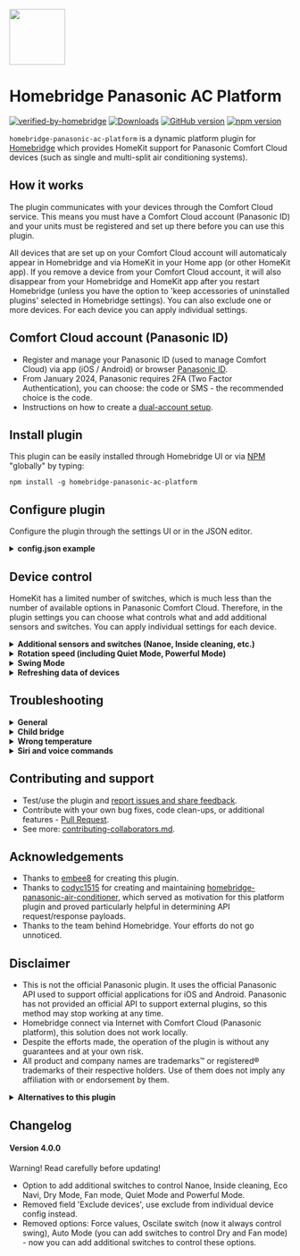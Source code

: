 <img src="https://raw.githubusercontent.com/homebridge/verified/latest/icons/homebridge-panasonic-ac-platform.png" width="100px"></img>

# Homebridge Panasonic AC Platform

[![verified-by-homebridge](https://badgen.net/badge/homebridge/verified/purple)](https://github.com/homebridge/homebridge/wiki/Verified-Plugins)
[![Downloads](https://img.shields.io/npm/dt/homebridge-panasonic-ac-platform)](https://www.npmjs.com/package/homebridge-panasonic-ac-platform)
[![GitHub version](https://img.shields.io/github/package-json/v/homebridge-panasonic-ac-platform/homebridge-panasonic-ac-platform?label=GitHub)](https://github.com/homebridge-panasonic-ac-platform/homebridge-panasonic-ac-platform/releases)
[![npm version](https://img.shields.io/npm/v/homebridge-panasonic-ac-platform?color=%23cb3837&label=npm)](https://www.npmjs.com/package/homebridge-panasonic-ac-platform)

`homebridge-panasonic-ac-platform` is a dynamic platform plugin for [Homebridge](https://homebridge.io) which provides HomeKit support for Panasonic Comfort Cloud devices (such as single and multi-split air conditioning systems).

## How it works
The plugin communicates with your devices through the Comfort Cloud service. This means you must have a Comfort Cloud account (Panasonic ID) and your units must be registered and set up there before you can use this plugin.

All devices that are set up on your Comfort Cloud account will automaticaly appear in Homebridge and via HomeKit in your Home app (or other HomeKit app). If you remove a device from your Comfort Cloud account, it will also disappear from your Homebridge and HomeKit app after you restart Homebridge (unless you have the option to 'keep accessories of uninstalled plugins' selected in Homebridge settings). You can also exclude one or more devices. For each device you can apply individual settings. 

## Comfort Cloud account (Panasonic ID)

- Register and manage your Panasonic ID (used to manage Comfort Cloud) via app (iOS / Android) or browser [Panasonic ID](https://csapl.pcpf.panasonic.com).
- From January 2024, Panasonic requires 2FA (Two Factor Authentication), you can choose: the code or SMS - the recommended choice is the code.
- Instructions on how to create a [dual-account setup](https://github.com/homebridge-panasonic-ac-platform/homebridge-panasonic-ac-platform/blob/master/docs/dual-account-setup.md).

## Install plugin

This plugin can be easily installed through Homebridge UI or via [NPM](https://www.npmjs.com/package/homebridge-panasonic-ac-platform) "globally" by typing:

    npm install -g homebridge-panasonic-ac-platform

## Configure plugin
Configure the plugin through the settings UI or in the JSON editor.


<details>
<summary><b>config.json example</b></summary>

```json
{
  "platforms": [
    {
        "platform": "Panasonic AC Platform",
        "name": "Homebridge Panasonic AC Platform",
        "email": "mail@example.com",
        "password": "********",
        "key2fa": "GVZCKT2LLBLV2QBXMFAWFXKFKU5EWL2H",
        "appVersionOverride": "1.21.0",
        "suppressOutgoingUpdates": false, 
        "logsLevel": 1,
        "devices": [
                {
                    "name": "CS-Z50VKEW+4942673181",
                    "excludeDevice": true,
                    "minHeatingTemperature": 8,
                    "exposeOutdoorTemp": false,
                    "exposeNanoe": true,
                    "exposeInsideCleaning": false,
                    "exposeEcoNavi": false,
                    "exposeDryMode": false,
                    "exposeQuietMode": true,
                    "exposePowerfulMode": false,
                    "swingModeDirections": "LEFT-RIGHT-UP-DOWN",
                    "swingModeDefaultPositionUpDown": "CENTER",
                    "swingModeDefaultPositionLeftRight": "CENTER"
                },
                 {
                    "name": "Bedroom AC",
                    "excludeDevice": false,
                    "exposeOutdoorTemp": true,
                    "exposeNanoe": false,
                    "exposeInsideCleaning": true,
                },
            ]
    }
  ]
}
```
#### General

- `platform` (string): Tells Homebridge which platform this config belongs to. Leave as is.

- `name` (string): Name of the plugin displayed in Homebridge log and as plugin bridge name.

- `email` (string): The username of your Comfort Cloud (Panasonic ID) account.

- `password` (string): The password of your Comfort Cloud (Panasonic ID) account.

* `key2fa` (string): 
2FA key received from Panasonic (32 characters). Example: GVZCKT2LLBLV2QBXMFAWFXKFKU5EWL2H. Note: This field is currently not required to make this plugin work, but Panasonic already requires 2FA (code or SMS, recommended code) to log in to Comfort Cloud, so it may be required soon.

* `appVersionOverride` (string):
Leave this field empty to automatically fetch the latest version from the App Store and if that fails, it will use the last known working value which is hard-coded. Filling in this field will make the entered version used (automatic overwriting of versions from the App Store will not work).

* `suppressOutgoingUpdates` (boolean):
When enabled, changes in the Home app will not be sent to Comfort Cloud. Useful for testing your installation without constantly switching the state of your AC.

* `logsLevel` (integer):
Logs level. 0 - only errors and important info, 1 - standard, 2 - all (including debug). Note: to see debug messages in logs it is also required to enable Debug in Homebridge Settings.

#### Inividual for each device

* `name` (string):
Device name (as it is in Comfort Cloud account) or serial (E.G.: CS-Z50VKEW+2462503161). Devices names and serial numbers are displayed in Homebridge log after restart, names can be also found in Panasonic Comfort Cloud app, serial numbers can be also found on the stickers on the devices.

* `excludeDevice` (boolean):
Exclude device from Homebridge and HomeKit (it will stay in Comfort Cloud).

* `minHeatingTemperature` (integer):
The default heating temperature range is 16-30°C. Some Panasonic ACs have an additional heating mode for the range of 8-15°C. You can use this setting to adjust the minimum value. Leave it empty to use the default value.

* `exposeOutdoorTemp` (boolean):
When enabled it will create a dummy temperature sensor which will display the temperature from outdoor unit. This can be used for monitoring or automation purposes. Note: It may be required for the device to be turned on to retrieve the current temperature from the outdoor unit.

* `exposeNanoe` (boolean): When enabled it will create a switch to control Nanoe.

* `exposeInsideCleaning` (boolean): When enabled it will create a switch to control Inside Cleaning.

* `exposeEcoNavi` (boolean): When enabled it will create a switch to control Eco Navi.
 
* `exposeDryMode` (boolean): When enabled it will create a switch to control Dry Mode.

* `exposeFanMode` (boolean): When enabled it will create a switch to control Fan Mode.

* `exposeQuietMode` (boolean): When enabled it will create a switch to control Quiet Mode. You can also enable this feature by setting the speed slider to 1.

* `exposePowerfulMode` (boolean): When enabled it will create a switch to control Powerful Mode. You can also enable this feature by setting the speed slider to 7.

* `swingModeDirections` (string):
Desired swing direction(s) activated when swing is switched on.

* `swingModeDefaultPositionUpDown` (string):
Desired position of the Up-Down flaps when swing is switched off or the swing directions setting is Left-Right only.

* `swingModeDefaultPositionLeftRight` (string):
Desired position of the Left-Right flaps when swing is switched off or the swing directions setting is Up-Down only.


</details>

## Device control

HomeKit has a limited number of switches, which is much less than the number of available options in Panasonic Comfort Cloud. Therefore, in the plugin settings you can choose what controls what and add additional sensors and switches. You can apply individual settings for each device.

<details>
<summary><b>Additional sensors and switches (Nanoe, Inside cleaning, etc.)</b></summary>
Enable additional sensor for outdoor temp. and switches for Nanoe, Inside Cleaning, Eco Navi, Dry Mode, Fan mode, Quiet Mode and Powerful Mode. These switches will be available in HomeKit / device / settings wheel / other accessories.
</details>

<details>
<summary><b>Rotation speed (including Quiet Mode, Powerful Mode)</b></summary>

All settings related to a unit's fan speed are controlled through the fan speed slider. The following mapping applies:

| Home app slider position  | Comfort Cloud setting |
| ------------------------: | --------------------- |
| (leftmost) 0              | Device off            |
| 1                         | Quiet mode            |
| 2                         | Fan speed: 1          |
| 3                         | Fan speed: 2          |
| 4                         | Fan speed: 3          |
| 5                         | Fan speed: 4          |
| 6                         | Fan speed: 5          |
| 7                         | Powerful mode         |
| (rightmost) 8             | Auto                  |

</details>

<details>
<summary><b>Swing Mode</b></summary>
HomeKit has only one 'Oscillate' switch, but most Panasonic ACs have two swing directions. In plugin settings you can set horizontal and vertical desired positions.
</details>

<details>
<summary><b>Refreshing data of devices</b></summary>

The data is refreshed automatically: every 10 minutes when the device is turned on and every 60 minutes when it is turned off. Data is also refreshed every time the state of the device is changed using HomeKit / Apple Home.

</details>


## Troubleshooting

<details>
<summary><b>General</b></summary>

- Make sure that you can successfully log in and control each device via Panasonic Comfort Cloud application.
- Accept all terms, conditions, etc in Panasonic Comfort Cloud app.
- Update plugin, Homebridge and all its components and Apple hubs to the newest versions.
- Field Comfort Cloud app version (in plugin settings) should be empty or have newest Comfort Cloud app version (same as in Apple App Store).
- Disconnect each Comfort Cloud device (like AC) from the power and turn it on again (or restart WiFi in them).
- Restart Internet routers.
- Restart Homebridge or plugin bridge.
- Remove one or move device from Homebridge cache (Homebridge settings > remove one device from cache).
- Set Logs Level to all (in plugin config) and enable debug mode (in Homebridge settings). This will include more detailed information in the log.

</details>

<details>
<summary><b>Child bridge</b></summary>
    
- It's recommended you run this plugin as a [child bridge](https://github.com/homebridge/homebridge/wiki/Child-Bridges).

</details>

<details>
<summary><b>Wrong temperature</b></summary>
    
- Built-in temperature sensors (in the internal and external unit) give only approximate values (as the manufacturer himself indicates).
- Values from outdoor sensors are shown and updated only when the device is turned on.
- Comfort Cloud updates data only from time to time, the same plugin, which is why the temperature in the Panasonic Comfort Cloud application may be different than in HomeKit / Apple Home. You can force refresh in Panasonic app by pulling down the screen. 
- For these reasons, it is not recommended to use built-in sensors for automation. Instead, it is advisable to use an external sensor.
- So what are these built-in sensors for? Internal sensor is for two simple automations that every AC have built-in: for cooling mode turn off cooling when the room temperature (internal sensor) is equal to or lower than the set, and for heating mode when it is equal or higher. Outdoor sensor is for detecting when AC should run defrost. 
</details>

<details>
<summary><b>Siri and voice commands</b></summary>

If everything works properly and you can control devices using the Apple Home application, you can also control it using Siri. Commands fully depend on Apple.

Examples of commands:
- Hey Siri, turn on [device name] 
- Hey Siri, [device name] , turn off
- Hey Siri, [device name] , set [auto, heat, cool] mode
- Hey Siri, [device name] , set rotation speed to [value from 1 to 8]

You can also combine several commands into one:
- Hey Siri, [device name] , set [auto, heat, cool] mode and rotation speed to [value from 1 to 8]

</details>

## Contributing and support

- Test/use the plugin and [report issues and share feedback](https://github.com/homebridge-panasonic-ac-platform/homebridge-panasonic-ac-platform/issues).
- Contribute with your own bug fixes, code clean-ups, or additional features - [Pull Request](https://github.com/homebridge-panasonic-ac-platform/homebridge-panasonic-ac-platform/pulls).
- See more: [contributing-collaborators.md](https://github.com/homebridge-panasonic-ac-platform/homebridge-panasonic-ac-platform/blob/master/docs/contributing-collaborators.md). 

## Acknowledgements
- Thanks to [embee8](https://github.com/embee8) for creating this plugin.
- Thanks to [codyc1515](https://github.com/codyc1515) for creating and maintaining [homebridge-panasonic-air-conditioner](https://github.com/codyc1515/homebridge-panasonic-air-conditioner), which served as motivation for this platform plugin and proved particularly helpful in determining API request/response payloads.
- Thanks to the team behind Homebridge. Your efforts do not go unnoticed.

## Disclaimer
- This is not the official Panasonic plugin. It uses the official Panasonic API used to support official applications for iOS and Android. Panasonic has not provided an official API to support external plugins, so this method may stop working at any time.
- Homebridge connect via Internet with Comfort Cloud (Panasonic platform), this solution does not work locally.
- Despite the efforts made, the operation of the plugin is without any guarantees and at your own risk.
- All product and company names are trademarks™ or registered® trademarks of their respective holders. Use of them does not imply any affiliation with or endorsement by them.

<details>
<summary><b>Alternatives to this plugin</b></summary>

- Local access, but this requires reworking of the equipment, which will lose the warranty, so rather not recommended.
    
- Control by IR (imitates an IR remote control), but it only allows you to send commands (not possible to read the state). Examples:

  - Aqara Hub M2 or M3. This Hub will directly exposes IR to Homekit. You need to create scene in Aqara app for every IR command, for IR commands scenes are the only way to sync to HomeKit.

  - Broadlink RM4 Mini or Pro. They work as WiFi devices. You need to install Homebridge plugin ([homebridge-broadlink-rm](https://github.com/kiwi-cam/homebridge-broadlink-rm)) to work with this. For every command there will be separate accessory in HomeKit.
        
  - Any Zigbee IR blaster. You can easily add Zigbee support to Homebridge. Just connect the Conbee stick, enable the support in hb-config (Extra packages / deCONZ), install the appropriate plugin (E.G.: [homebridge-deconz](https://github.com/ebaauw/homebridge-deconz)) and add the selected IR blaster.

</details>

## Changelog

#### Version 4.0.0

Warning! Read carefully before updating!

- Option to add additional switches to control Nanoe, Inside cleaning, Eco Navi, Dry Mode, Fan mode, Quiet Mode and Powerful Mode.
- Removed field 'Exclude devices', use exclude from individual device config instead.
- Removed options: Force values, Oscilate switch (now it always control swing), Auto Mode (you can add switches to control Dry and Fan mode) - now you can add additional switches to control these options. 

